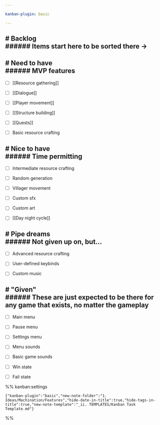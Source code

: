 ```yaml
---

kanban-plugin: basic

---
```


## # Backlog<br>###### Items start here to be sorted there ->



## # Need to have<br>###### MVP features

- [ ] [[Resource gathering]]
- [ ] [[Dialogue]]
- [ ] [[Player movement]]
- [ ] [[Structure building]]
- [ ] [[Quests]]
- [ ] Basic resource crafting


## # Nice to have<br>###### Time permitting

- [ ] Intermediate resource crafting
- [ ] Random generation
- [ ] Villager movement
- [ ] Custom sfx
- [ ] Custom art
- [ ] [[Day night cycle]]


## # Pipe dreams<br>###### Not given up on, but...

- [ ] Advanced resource crafting
- [ ] User-defined keybinds
- [ ] Custom music


## # "Given"<br>###### These are just expected to be there for any game that exists, no matter the gameplay

- [ ] Main menu
- [ ] Pause menu
- [ ] Settings menu
- [ ] Menu sounds
- [ ] Basic game sounds
- [ ] Win state
- [ ] Fail state




%% kanban:settings
```
{"kanban-plugin":"basic","new-note-folder":"1. Ideas/Machination/Features","hide-date-in-title":true,"hide-tags-in-title":true,"new-note-template":"_ii. TEMPLATES/Kanban Task Template.md"}
```
%%
